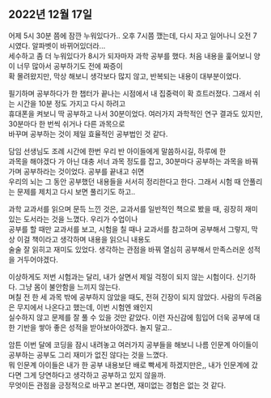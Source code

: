 ## **2022년 12월 17일**

어제 5시 30분 쯤에 잠깐 누워있다가.. 오후 7시쯤 깼는데, 다시 자고 일어나니 오전 7시였다. 알파벳이 바뀌어있더라...  
세수하고 좀 더 누워있다가 8시가 되자마자 과학 공부를 했다. 처음 내용을 훑어보니 양이 너무 많아서 공부하기도 전에 짜증이  
확 몰려왔지만, 막상 해보니 생각보다 많지 않고, 반복되는 내용이 대부분이었다.  

필기하며 공부하다가 한 챕터가 끝나는 시점에서 내 집중력이 확 흐트러졌다. 그래서 쉬는 시간을 10분 정도 가지고 다시 하려고  
휴대폰을 켜보니 딱 공부하고 나서 30분이었다. 여러가지 과학적인 연구 결과도 있지만, 30분마다 한 번씩 쉬거나 다른 과목으로  
바꾸며 공부하는 것이 제일 효율적인 공부법인 것 같다.   

담임 선생님도 조례 시간에 한번 우리 반 아이들에게 말씀하시길, 하루에 한  
과목을 해야겠다 가 아닌 대충 서너 과목 정도를 잡고, 30분마다 공부하는 과목을 바꿔가며 공부하라는 것이었다. 공부를 끝내고 쉬면  
우리의 뇌는 그 동안 공부했던 내용들을 서서히 정리한다고 한다. 그래서 시험 때 안풀리는 문제를 제치고 다시 보면 풀리기도 하고..  

과학 교과서를 읽으며 문득 느낀 것은, 교과서를 일반적인 책으로 봤을 때, 굉장히 재미있는 도서라는 것을 느꼈다. 우리가 수업이나  
공부를 할 때만 교과서를 보고, 시험을 칠 때나 교과서를 참고하며 공부해서 그렇지, 막상 이걸 책이라고 생각하며 내용을 읽으니 내용도  
술술 잘 읽히고 재미도 있었다. 생각하는 관점을 바꿔 열심히 공부해서 만족스러운 성적을 거두어야겠다.  

이상하게도 저번 시험과는 달리, 내가 살면서 제일 걱정이 되지 않는 시험이다. 신기하다. 그냥 몸이 불안함을 느끼지 않는다.  
며칠 전 한 세 과목 밖에 공부하지 않았을 때도, 전혀 긴장이 되지 않았다. 사람의 두려움은 무지에서 나온다고 했는데, 이번 시험엔 왜인지  
실수하지 않고 문제를 잘 풀 수 있을 것만 같았다. 이런 자신감에 힘입어 더욱 공부에 대한 기반을 쌓아 좋은 성적을 받아보아야겠다. 놀지 말고..  

암튼 이번 달에 코딩을 잠시 내려놓고 여러가지 공부들을 해보니 나름 인문계 아이들이 공부하는 공부도 그리 재미가 없진 않다는 것을 느꼈다.  
뭐 인문계 아이들은 내가 한 공부 내용보단 배로 빡세게 하겠지만은,, 내가 인문계에 갔다면 그게 당연하다고 생각하고 공부하고 있지 않을까.  
무엇이든 관점을 긍정적으로 바꾸고 본다면, 재미없는 경험은 없는 것 같다.